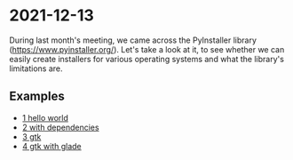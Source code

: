 # 2021-12-13

During last month's meeting, we came across the PyInstaller library (https://www.pyinstaller.org/). Let's take a look at it, to see whether we can easily create installers for various operating systems and what the library's limitations are.

## Examples

* [1 hello world](1-hellow_world)
* [2 with dependencies](2-with_dependencies)
* [3 gtk](3-gtk)
* [4 gtk with glade](4-gtk_with_glade)

